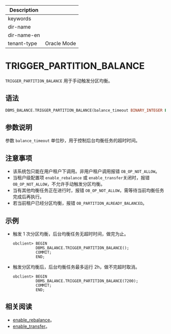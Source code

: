 | Description   |                 |
|---------------|-----------------|
| keywords      |                 |
| dir-name      |                 |
| dir-name-en   |                 |
| tenant-type   | Oracle Mode     |

# TRIGGER_PARTITION_BALANCE

`TRIGGER_PARTITION_BALANCE` 用于手动触发分区均衡。

## 语法

```sql
DBMS_BALANCE.TRIGGER_PARTITION_BALANCE(balance_timeout BINARY_INTEGER DEFAULT NULL);
```

## 参数说明

参数 `balance_timeout` 单位秒，用于控制后台均衡任务的超时时间。

## 注意事项

* 该系统包只能在用户租户下调用。非用户租户调用报错 <code>OB_OP_NOT_ALLOW</code>。
* 当租户级配置项 <code>enable_rebalance</code> 或 <code>enable_transfer</code>关闭时，报错 <code>OB_OP_NOT_ALLOW</code>，不允许手动触发分区均衡。
* 当有其他均衡任务正在进行时，报错 <code>OB_OP_NOT_ALLOW</code>，需等待当前均衡任务完成后再执行。
* 若当前租户已经分区均衡，报错 <code>OB_PARTITION_ALREADY_BALANCED</code>。

## 示例

* 触发 1 次分区均衡，后台均衡任务无超时时间，做完为止。

    ```shell
    obclient> BEGIN
              DBMS_BALANCE.TRIGGER_PARTITION_BALANCE();
              COMMIT;
              END;
    ```

* 触发分区均衡后，后台均衡任务最多运行 2h，做不完超时取消。

    ```shell
    obclient> BEGIN
              DBMS_BALANCE.TRIGGER_PARTITION_BALANCE(7200);
              COMMIT;
              END;
    ```

## 相关阅读

* [enable_rebalance](../../../../../../700.reference/800.configuration-items-and-system-variables/100.system-configuration-items/400.tenant-level-configuration-items/6700.enable_rebalance.md)。
* [enable_transfer](../../../../../../700.reference/800.configuration-items-and-system-variables/100.system-configuration-items/400.tenant-level-configuration-items/25600.enable_transfer.md)。
